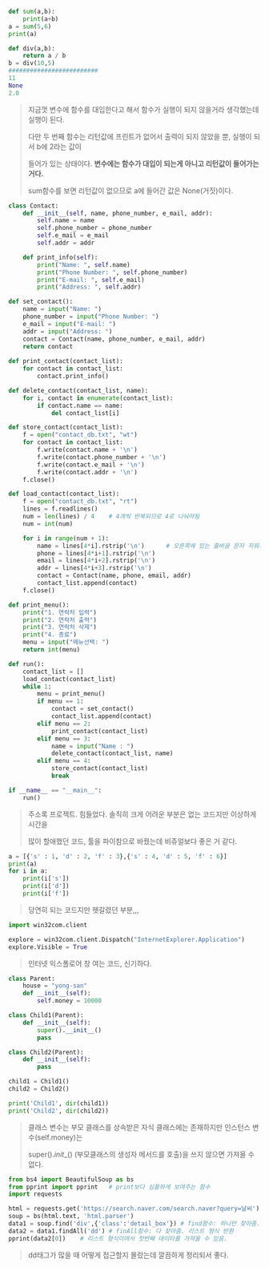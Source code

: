 ```python
def sum(a,b):
    print(a+b)
a = sum(5,6)
print(a)

def div(a,b):
    return a / b
b = div(10,5)
#########################
11
None
2.0
```

> 지금껏 변수에 함수를 대입한다고 해서 함수가 실행이 되지 않을거라 생각했는데 실행이 된다.
>
> 다만 두 번째 함수는 리턴값에 프린트가 없어서 출력이 되지 않았을 뿐, 실행이 되서 b에 2라는 값이
>
> 들어가 있는 상태이다. **변수에는 함수가 대입이 되는게 아니고 리턴값이 들어가는거다.**
>
> sum함수를 보면 리턴값이 없으므로 a에 들어간 값은 None(거짓)이다.

```python
class Contact:
    def __init__(self, name, phone_number, e_mail, addr):
        self.name = name
        self.phone_number = phone_number
        self.e_mail = e_mail
        self.addr = addr

    def print_info(self):
        print("Name: ", self.name)
        print("Phone Number: ", self.phone_number)
        print("E-mail: ", self.e_mail)
        print("Address: ", self.addr)

def set_contact():
    name = input("Name: ")
    phone_number = input("Phone Number: ")
    e_mail = input("E-mail: ")
    addr = input("Address: ")
    contact = Contact(name, phone_number, e_mail, addr)
    return contact
    
def print_contact(contact_list):
    for contact in contact_list:
        contact.print_info()

def delete_contact(contact_list, name):
    for i, contact in enumerate(contact_list):
        if contact.name == name:
            del contact_list[i]

def store_contact(contact_list):
    f = open("contact_db.txt", "wt")
    for contact in contact_list:
        f.write(contact.name + '\n')
        f.write(contact.phone_number + '\n')
        f.write(contact.e_mail + '\n')
        f.write(contact.addr + '\n')
    f.close()

def load_contact(contact_list):
    f = open("contact_db.txt", "rt")
    lines = f.readlines()
    num = len(lines) / 4    # 4개씩 반복되므로 4로 나눠야됨
    num = int(num)

    for i in range(num + 1):
        name = lines[4*i].rstrip('\n')      # 오른쪽에 있는 줄바꿈 문자 지워서 입력시킴
        phone = lines[4*i+1].rstrip('\n')
        email = lines[4*i+2].rstrip('\n')
        addr = lines[4*i+3].rstrip('\n')
        contact = Contact(name, phone, email, addr)
        contact_list.append(contact)
    f.close()

def print_menu():
    print("1. 연락처 입력")
    print("2. 연락처 출력")
    print("3. 연락처 삭제")
    print("4. 종료")
    menu = input("메뉴선택: ")
    return int(menu)

def run():
    contact_list = []
    load_contact(contact_list)
    while 1:
        menu = print_menu()
        if menu == 1:
            contact = set_contact()
            contact_list.append(contact)
        elif menu == 2:
            print_contact(contact_list)
        elif menu == 3:
            name = input("Name : ")
            delete_contact(contact_list, name)
        elif menu == 4:
            store_contact(contact_list)
            break

if __name__ == "__main__":
    run()
```

> 주소록 프로젝트. 힘들었다. 솔직히 크게 어려운 부분은 없는 코드지만 이상하게 시간을
>
> 많이 할애했던 코드, 툴을 파이참으로 바꿨는데 비쥬얼보다 좋은 거 같다.

```python
a = [{'s' : 1, 'd' : 2, 'f' : 3},{'s' : 4, 'd' : 5, 'f' : 6}]
print(a)
for i in a:
    print(i['s'])
    print(i['d'])
    print(i['f'])
```

> 당연히 되는 코드지만 헷갈렸던 부분,,,

```python
import win32com.client

explore = win32com.client.Dispatch("InternetExplorer.Application")
explore.Visible = True
```

> 인터넷 익스폴로어 창 여는 코드, 신기하다.

```python
class Parent:
    house = "yong-san"
    def __init__(self):
        self.money = 10000

class Child1(Parent):
    def __init__(self):
        super().__init__()
        pass

class Child2(Parent):
    def __init__(self):
        pass

child1 = Child1()
child2 = Child2()

print('Child1', dir(child1))
print('Child2', dir(child2))
```

> 클래스 변수는 부모 클래스를 상속받은 자식 클래스에는 존재하지만 인스턴스 변수(self.money)는
>
> super()._init__() (부모클래스의 생성자 메서드를 호출)을 쓰지 않으면 가져올 수 없다.

```python
from bs4 import BeautifulSoup as bs
from pprint import pprint	# print보다 심플하게 보여주는 함수
import requests

html = requests.get('https://search.naver.com/search.naver?query=날씨')
soup = bs(html.text, 'html.parser')
data1 = soup.find('div',{'class':'detail_box'})	# find함수: 하나만 찾아줌.
data2 = data1.findAll('dd')	# finAll함수: 다 찾아줌. 리스트 형식 반환
pprint(data2[0])	# 리스트 형식이여서 첫번째 데이타를 가져올 수 있음.
```

> dd태그가 많을 때 어떻게 접근할지 몰랐는데 깔끔하게 정리되서 좋다.